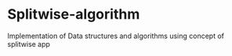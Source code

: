 # Splitwise-algorithm
Implementation of Data structures and algorithms using concept of splitwise app
